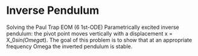 # Inverse Pendulum
Solving the Paul Trap EOM (6 1st-ODE)
Parametrically excited inverse pendulum: the pivot point moves vertically with a displacement x = X_0*sin(Omega*t). The goal of this problem is to show that at an appropriate frequency Omega the inverted pendulum is stable.
